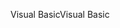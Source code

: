 <span data-ttu-id="73a1b-101">Visual Basic</span><span class="sxs-lookup"><span data-stu-id="73a1b-101">Visual Basic</span></span>